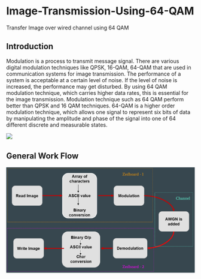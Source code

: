 # Image-Transmission-Using-64-QAM
Transfer Image over wired channel using 64 QAM

## Introduction

Modulation is a process to transmit message signal. There are various digital  modulation techniques like QPSK, 16-QAM, 64-QAM that are used in communication systems for image transmission. The performance of a system is acceptable at a certain level of noise. If the level of noise is increased, the performance may get disturbed. By using 64 QAM modulation technique, which carries higher data rates, this is essential for the image transmission. Modulation technique such as 64 QAM perform better than QPSK and 16 QAM techniques. 64-QAM is a higher order modulation technique, which allows one signal to represent six bits of data by manipulating the amplitude and phase of the signal into one of 64 different discrete and measurable states.

<img src = "http://ecee.colorado.edu/%7Eecen4242/UMB/modulate_files/image010.gif" width="40%" >

## General Work Flow
![Workflow](img/work.PNG)
